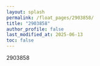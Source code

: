 ```yaml
---
layout: splash
permalink: /float_pages/2903858/
title: "2903858"
author_profile: false
last_modified_at: 2025-06-13
toc: false
---
```

 
2903858

